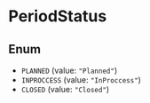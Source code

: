 # PeriodStatus

## Enum

* `PLANNED` (value: `"Planned"`)
* `INPROCCESS` (value: `"InProccess"`)
* `CLOSED` (value: `"Closed"`)
